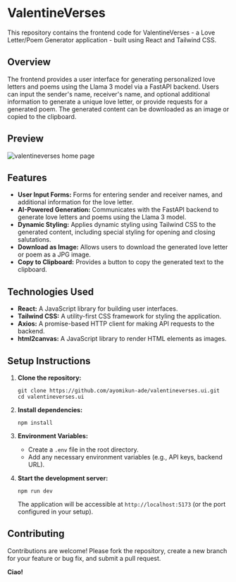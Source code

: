# ValentineVerses

This repository contains the frontend code for ValentineVerses - a Love Letter/Poem Generator application - built using React and Tailwind CSS.

## Overview

The frontend provides a user interface for generating personalized love letters and poems using the Llama 3 model via a FastAPI backend. Users can input the sender's name, receiver's name, and optional additional information to generate a unique love letter, or provide requests for a generated poem.  The generated content can be downloaded as an image or copied to the clipboard.

## Preview
![valentineverses home page](https://github.com/user-attachments/assets/f1e17989-b2e6-48c6-9621-86682457a8dd)


## Features

*   **User Input Forms:**  Forms for entering sender and receiver names, and additional information for the love letter.
*   **AI-Powered Generation:**  Communicates with the FastAPI backend to generate love letters and poems using the Llama 3 model.
*   **Dynamic Styling:** Applies dynamic styling using Tailwind CSS to the generated content, including special styling for opening and closing salutations.
*   **Download as Image:**  Allows users to download the generated love letter or poem as a JPG image.
*   **Copy to Clipboard:** Provides a button to copy the generated text to the clipboard.

## Technologies Used

*   **React:**  A JavaScript library for building user interfaces.
*   **Tailwind CSS:**  A utility-first CSS framework for styling the application.
*   **Axios:**  A promise-based HTTP client for making API requests to the backend.
*   **html2canvas:** A JavaScript library to render HTML elements as images.

## Setup Instructions

1.  **Clone the repository:**

    ```
    git clone https://github.com/ayomikun-ade/valentineverses.ui.git
    cd valentineverses.ui
    ```

2.  **Install dependencies:**

    ```
    npm install
    ```

3.  **Environment Variables:**

    *   Create a `.env` file in the root directory.
    *   Add any necessary environment variables (e.g., API keys, backend URL).

4.  **Start the development server:**

    ```
    npm run dev
    ```

    The application will be accessible at `http://localhost:5173` (or the port configured in your setup).


## Contributing

Contributions are welcome! Please fork the repository, create a new branch for your feature or bug fix, and submit a pull request.


**Ciao!**
